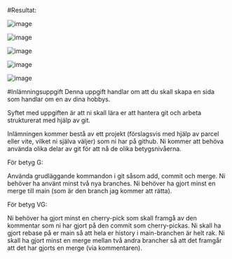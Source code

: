 #Resultat:

![image](https://user-images.githubusercontent.com/113124538/221362529-6a873339-911a-4167-98fc-e0c1e3a7b6f2.png)

![image](https://user-images.githubusercontent.com/113124538/221362504-52020dc1-fb1f-4dcc-a0dc-5359a6d6a06b.png)

![image](https://user-images.githubusercontent.com/113124538/221362573-0e951d1c-bb2e-497c-b307-4120afe8fec0.png)

![image](https://user-images.githubusercontent.com/113124538/221362553-9c126795-68c1-44e9-ade6-7b63e9d97f63.png)

![image](https://user-images.githubusercontent.com/113124538/221362469-382c6a64-251b-40b9-8e63-664681273eec.png)


#Inlämningsuppgift
Denna uppgift handlar om att du skall skapa en sida som handlar om en av dina hobbys. 

Syftet med uppgiften är att ni skall lära er att hantera git och arbeta strukturerat med hjälp av git. 

Inlämningen kommer bestå av ett projekt (förslagsvis med hjälp av parcel eller vite, vilket ni själva väljer) som ni har på github. Ni kommer att behöva använda olika delar av git för att nå de olika betygsnivåerna. 

För betyg G:

Använda grudläggande kommandon i git såsom add, commit och merge. 
Ni behöver ha använt minst två nya branches. 
Ni behöver ha gjort minst en merge till main (som är den branch jag kommer att rätta). 

För betyg VG:

Ni behöver ha gjort minst en cherry-pick som skall framgå av den kommentar som ni har gjort på den commit som cherry-pickas. 
Ni skall ha gjort rebase på er main så att hela er history i main-branchen är helt rak. 
Ni skall ha gjort minst en merge mellan två andra brancher så att det framgår att det har gjorts en merge (via kommentaren).
